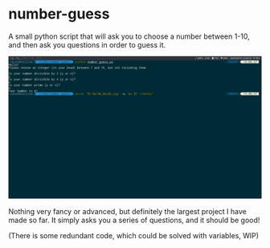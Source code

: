 # number-guess
A small python script that will ask you to choose a number between 1-10, and then ask you questions in order to guess it.

![alt tag](https://raw.githubusercontent.com/navedcoded/number-guess/master/2016-05-16_1920x1080.png)

Nothing very fancy or advanced, but definitely the largest project I have made so far. It simply asks you a series of questions, and it should be good! 

(There is some redundant code, which could be solved with variables, WIP)
